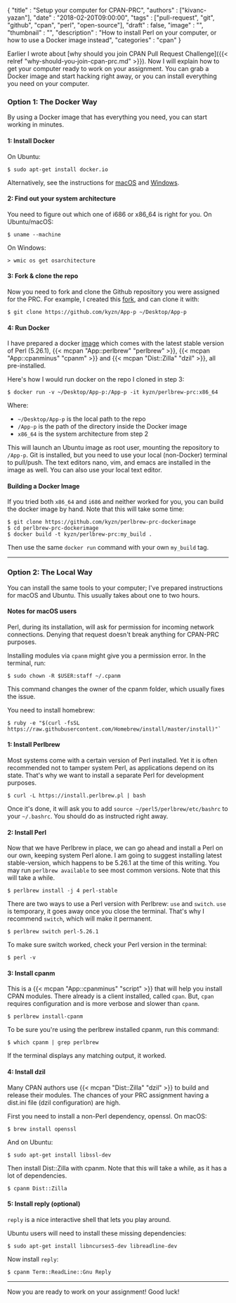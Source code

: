   {
    "title"       : "Setup your computer for CPAN-PRC",
    "authors"     : ["kivanc-yazan"],
    "date"        : "2018-02-20T09:00:00",
    "tags"        : ["pull-request", "git", "github", "cpan", "perl", "open-source"],
    "draft"       : false,
    "image"       : "",
    "thumbnail"   : "",
    "description" : "How to install Perl on your computer, or how to use a Docker image instead",
    "categories"  : "cpan"
  }

Earlier I wrote about [why should you join CPAN Pull Request Challenge]({{< relref "why-should-you-join-cpan-prc.md" >}}). Now I will explain how to get your computer ready to work on your assignment. You can grab a Docker image and start hacking right away, or you can install everything you need on your computer.

### Option 1: The Docker Way

By using a Docker image that has everything you need, you can start working in minutes.

#### 1: Install Docker

On Ubuntu:

    $ sudo apt-get install docker.io

Alternatively, see the instructions for [macOS](https://docs.docker.com/docker-for-mac/install/) and [Windows](https://docs.docker.com/docker-for-windows/install/).

#### 2: Find out your system architecture

You need to figure out which one of i686 or x86_64 is right for you. On Ubuntu/macOS:

    $ uname --machine

On Windows:

    > wmic os get osarchitecture

#### 3: Fork & clone the repo

Now you need to fork and clone the Github repository you were assigned for the PRC. For example, I created this [fork](https://github.com/kyzn/App-p), and can clone it with:

    $ git clone https://github.com/kyzn/App-p ~/Desktop/App-p

#### 4: Run Docker

I have prepared a docker [image](https://github.com/kyzn/perlbrew-prc-dockerimage) which comes with the latest stable version of Perl (5.26.1), {{< mcpan "App::perlbrew" "perlbrew" >}}, {{< mcpan "App::cpanminus" "cpanm" >}} and {{< mcpan "Dist::Zilla" "dzil" >}}, all pre-installed.

Here's how I would run docker on the repo I cloned in step 3:

    $ docker run -v ~/Desktop/App-p:/App-p -it kyzn/perlbrew-prc:x86_64

Where:

  - `~/Desktop/App-p` is the local path to the repo
  - `/App-p` is the path of the directory inside the Docker image
  - `x86_64` is the system architecture from step 2

This will launch an Ubuntu image as root user, mounting the repository to `/App-p`. Git is installed, but you need to use your local (non-Docker) terminal to pull/push. The text editors nano, vim, and emacs are installed in the image as well. You can also use your local text editor.

#### Building a Docker Image

If you tried both `x86_64` and `i686` and neither worked for you, you can build the docker image by hand. Note that this will take some time:

    $ git clone https://github.com/kyzn/perlbrew-prc-dockerimage
    $ cd perlbrew-prc-dockerimage
    $ docker build -t kyzn/perlbrew-prc:my_build .

Then use the same `docker run` command with your own `my_build` tag.

---

### Option 2: The Local Way

You can install the same tools to your computer; I've prepared instructions for macOS and Ubuntu. This usually takes about one to two hours.

#### Notes for macOS users

Perl, during its installation, will ask for permission for incoming network connections. Denying that request doesn't break anything for CPAN-PRC purposes.

Installing modules via `cpanm` might give you a permission error. In the terminal, run:

    $ sudo chown -R $USER:staff ~/.cpanm

This command changes the owner of the cpanm folder, which usually fixes the issue.

You need to install homebrew:

    $ ruby -e "$(curl -fsSL https://raw.githubusercontent.com/Homebrew/install/master/install)"`

#### 1: Install Perlbrew

Most systems come with a certain version of Perl installed. Yet it is often recommended not to tamper system Perl, as applications depend on its state. That's why we want to install a separate Perl for development purposes.

    $ curl -L https://install.perlbrew.pl | bash

Once it's done, it will ask you to add `source ~/perl5/perlbrew/etc/bashrc` to your `~/.bashrc`. You should do as instructed right away.

#### 2: Install Perl

Now that we have Perlbrew in place, we can go ahead and install a Perl on our own, keeping system Perl alone. I am going to suggest installing latest stable-version, which happens to be 5.26.1 at the time of this writing. You may run `perlbrew available` to see most common versions. Note that this will take a while.

    $ perlbrew install -j 4 perl-stable

There are two ways to use a Perl version with Perlbrew: `use` and `switch`. `use` is temporary, it goes away once you close the terminal. That's why I recommend `switch`, which will make it permanent.

    $ perlbrew switch perl-5.26.1

To make sure switch worked, check your Perl version in the terminal:

    $ perl -v

#### 3: Install cpanm

This is a {{< mcpan "App::cpanminus" "script" >}} that will help you install CPAN modules. There already is a client installed, called `cpan`. But, `cpan` requires configuration and is more verbose and slower than `cpanm`.

    $ perlbrew install-cpanm

To be sure you're using the perlbrew installed cpanm, run this command:

    $ which cpanm | grep perlbrew

If the terminal displays any matching output, it worked.

#### 4: Install dzil

Many CPAN authors use {{< mcpan "Dist::Zilla" "dzil" >}} to build and release their modules. The chances of your PRC assignment having a dist.ini file (dzil configuration) are high.

First you need to install a non-Perl dependency, openssl. On macOS:

    $ brew install openssl

And on Ubuntu:

    $ sudo apt-get install libssl-dev

Then install Dist::Zilla with cpanm. Note that this will take a while, as it has a lot of dependencies.

    $ cpanm Dist::Zilla

#### 5: Install reply (optional)

`reply` is a nice interactive shell that lets you play around.

Ubuntu users will need to install these missing dependencies:

    $ sudo apt-get install libncurses5-dev libreadline-dev

Now install `reply`:

    $ cpanm Term::ReadLine::Gnu Reply

---

Now you are ready to work on your assignment! Good luck!
